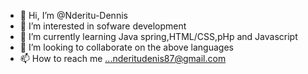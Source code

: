 - 👋 Hi, I’m @Nderitu-Dennis
- 👀 I’m interested in sofware development
- 🌱 I’m currently learning Java spring,HTML/CSS,pHp and Javascript
- 💞️ I’m looking to collaborate on the above languages
- 📫 How to reach me ...nderitudenis87@gmail.com

<!---
Nderitu-Dennis/Nderitu-Dennis is a ✨ special ✨ repository because its `README.md` (this file) appears on your GitHub profile.
You can click the Preview link to take a look at your changes.
--->
